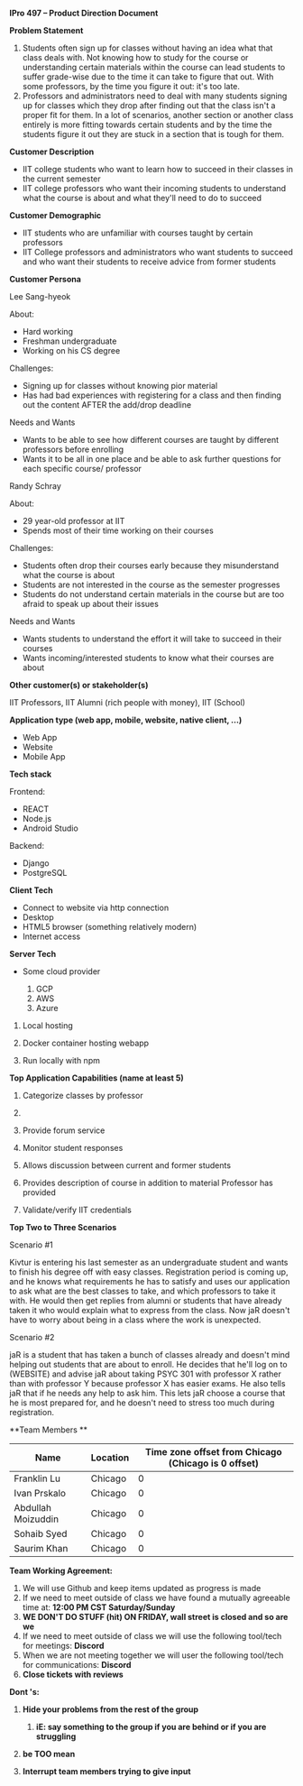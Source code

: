 **IPro 497 – Product Direction Document**

**Problem Statement**

1. Students often sign up for classes without having an idea what that class deals with. Not knowing how to study for the course or understanding certain materials within the course can lead students to suffer grade-wise due to the time it can take to figure that out. With some professors, by the time you figure it out: it&#39;s too late.
2. Professors and administrators need to deal with many students signing up for classes which they drop after finding out that the class isn&#39;t a proper fit for them. In a lot of scenarios, another section or another class entirely is more fitting towards certain students and by the time the students figure it out they are stuck in a section that is tough for them.

**Customer Description**

- IIT college students who want to learn how to succeed in their classes in the current semester
- IIT college professors who want their incoming students to understand what the course is about and what they&#39;ll need to do to succeed

**Customer Demographic**

- IIT students who are unfamiliar with courses taught by certain professors
- IIT College professors and administrators who want students to succeed and who want their students to receive advice from former students

**Customer Persona**

Lee Sang-hyeok

About:

- Hard working
- Freshman undergraduate
- Working on his CS degree

Challenges:

- Signing up for classes without knowing pior material
- Has had bad experiences with registering for a class and then finding out the content AFTER the add/drop deadline

Needs and Wants

- Wants to be able to see how different courses are taught by different professors before enrolling
- Wants it to be all in one place and be able to ask further questions for each specific course/ professor

Randy Schray

About:

- 29 year-old professor at IIT
- Spends most of their time working on their courses

Challenges:

- Students often drop their courses early because they misunderstand what the course is about
- Students are not interested in the course as the semester progresses
- Students do not understand certain materials in the course but are too afraid to speak up about their issues

Needs and Wants

- Wants students to understand the effort it will take to succeed in their courses
- Wants incoming/interested students to know what their courses are about

**Other customer(s) or stakeholder(s)**

IIT Professors, IIT Alumni (rich people with money), IIT (School)

**Application type (web app, mobile, website, native client, …)**

- Web App
- Website
- Mobile App

**Tech stack**

Frontend:

- REACT
- Node.js
- Android Studio

Backend:

- Django
- PostgreSQL

**Client Tech**

- Connect to website via http connection
- Desktop
- HTML5 browser (something relatively modern)
- Internet access

**Server Tech**

- Some cloud provider

  1. GCP
  2. AWS
  3. Azure
1. Local hosting

  1. Docker container hosting webapp
  2. Run locally with npm

**Top Application Capabilities (name at least 5)**

1. Categorize classes by professor

  1.
1. Provide forum service
2. Monitor student responses
3. Allows discussion between current and former students
4. Provides description of course in addition to material Professor has provided
5. Validate/verify IIT credentials

**Top Two to Three Scenarios**

Scenario #1

Kivtur is entering his last semester as an undergraduate student and wants to finish his degree off with easy classes. Registration period is coming up, and he knows what requirements he has to satisfy and uses our application to ask what are the best classes to take, and which professors to take it with. He would then get replies from alumni or students that have already taken it who would explain what to express from the class. Now jaR doesn&#39;t have to worry about being in a class where the work is unexpected.

Scenario #2

jaR is a student that has taken a bunch of classes already and doesn&#39;t mind helping out students that are about to enroll. He decides that he&#39;ll log on to (WEBSITE) and advise jaR about taking PSYC 301 with professor X rather than with professor Y because professor X has easier exams. He also tells jaR that if he needs any help to ask him. This lets jaR choose a course that he is most prepared for, and he doesn&#39;t need to stress too much during registration.

**Team Members **

| **Name** | **Location** | **Time zone offset from Chicago (Chicago is 0 offset)** |
| --- | --- | --- |
| Franklin Lu | Chicago | 0 |
| Ivan Prskalo | Chicago | 0 |
| Abdullah Moizuddin | Chicago | 0 |
| Sohaib Syed | Chicago | 0 |
| Saurim Khan | Chicago | 0 |

**Team Working Agreement:**

1. We will use Github and keep items updated as progress is made
2. If we need to meet outside of class we have found a mutually agreeable time at: **12:00 PM CST Saturday/Sunday**
3. **WE DON&#39;T DO STUFF (hit) ON FRIDAY, wall street is closed and so are we**
4. If we need to meet outside of class we will use the following tool/tech for meetings: **Discord**
5. When we are not meeting together we will user the following tool/tech for communications: **Discord**
6. **Close tickets with reviews**

**Dont &#39;s:**

1. **Hide your problems from the rest of the group**

    1. **iE: say something to the group if you are behind or if you are struggling**
1. **be TOO mean**
2. **Interrupt team members trying to give input**